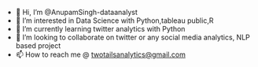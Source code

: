 - 👋 Hi, I’m @AnupamSingh-dataanalyst
- 👀 I’m interested in Data Science with Python,tableau public,R 
- 🌱 I’m currently learning twitter analytics with Python
- 💞️ I’m looking to collaborate on twitter or any social media analytics, NLP based project 
- 📫 How to reach me @ twotailsanalytics@gmail.com

<!---
AnupamSingh-dataanalyst/AnupamSingh-dataanalyst is a ✨ special ✨ repository because its `README.md` (this file) appears on your GitHub profile.
You can click the Preview link to take a look at your changes.
--->
